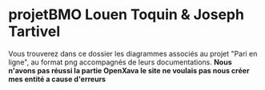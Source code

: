 # projetBMO Louen Toquin & Joseph Tartivel

Vous trouverez dans ce dossier les diagrammes associés au projet "Pari en ligne", au format png accompagnés de leurs documentations.
**Nous n'avons pas réussi la partie OpenXava le site ne voulais pas nous créer mes entité a cause d'erreurs**
